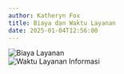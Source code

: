 ```yaml
---
author: Katheryn Fox
title: Biaya dan Waktu Layanan 
date: 2025-01-04T12:56:00
---
```


<style>
.img-hover {
    transition: filter 0.3s ease;
}
.img-hover:hover {
    filter: brightness(0.8);
}
</style>

<div class="flex flex-col md:flex-row justify-center items-center gap-6 p-6 biaya-waktu-wrapper">
  <div class="w-full md:w-1/2">
    <img src="/images/biaya.png" alt="Biaya Layanan" class="w-full h-auto rounded-lg shadow-lg cursor-pointer img-hover" onclick="openImgModal('/images/biaya.png')">
  </div>
  <div class="w-full md:w-1/2">
    <img src="/images/waktu-layanan-informasi.png" alt="Waktu Layanan Informasi" class="w-full h-auto rounded-lg shadow-lg cursor-pointer img-hover" onclick="openImgModal('/images/waktu-layanan-informasi.png')">
  </div>
</div>